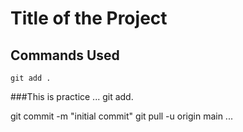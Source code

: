 # Title of the Project

## Commands Used

```
git add .
```
###This is practice 
...
git add. 

git commit -m "initial commit" 
git pull -u origin main
...